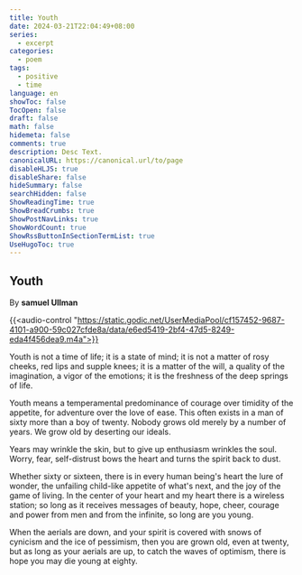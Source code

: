 ```yaml
---
title: Youth
date: 2024-03-21T22:04:49+08:00
series:
  - excerpt
categories:
  - poem
tags:
  - positive
  - time
language: en
showToc: false
TocOpen: false
draft: false
math: false
hidemeta: false
comments: true
description: Desc Text.
canonicalURL: https://canonical.url/to/page
disableHLJS: true
disableShare: false
hideSummary: false
searchHidden: false
ShowReadingTime: true
ShowBreadCrumbs: true
ShowPostNavLinks: true
ShowWordCount: true
ShowRssButtonInSectionTermList: true
UseHugoToc: true
---
```


## Youth

By **samuel Ullman**

{{<audio-control "https://static.godic.net/UserMediaPool/cf157452-9687-4101-a900-59c027cfde8a/data/e6ed5419-2bf4-47d5-8249-eda4f456dea9.m4a">}}

Youth is not a time of life; it is a state of mind; it is not a matter of rosy cheeks, red lips and supple knees; it is a matter of the will, a quality of the imagination, a vigor of the emotions; it is the freshness of the deep springs of life.

Youth means a temperamental predominance of courage over timidity of the appetite, for adventure over the love of ease. This often exists in a man of sixty more than a boy of twenty. Nobody grows old merely by a number of years. We grow old by deserting our ideals.

Years may wrinkle the skin, but to give up enthusiasm wrinkles the soul. Worry, fear, self-distrust bows the heart and turns the spirit back to dust.

Whether sixty or sixteen, there is in every human being's heart the lure of wonder, the unfailing child-like appetite of what's next, and the joy of the game of living. In the center of your heart and my heart there is a wireless station; so long as it receives messages of beauty, hope, cheer, courage and power from men and from the infinite, so long are you young.

When the aerials are down, and your spirit is covered with snows of cynicism and the ice of pessimism, then you are grown old, even at twenty, but as long as your aerials are up, to catch the waves of optimism, there is hope you may die young at eighty.
